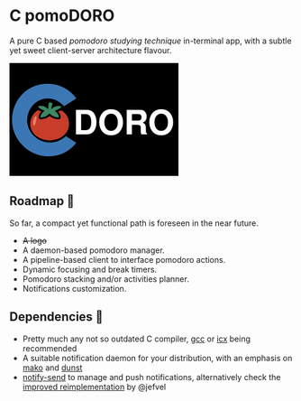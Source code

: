 # C pomoDORO

A pure C based *pomodoro studying technique* in-terminal app, with a subtle yet sweet client-server architecture flavour.

<img src="logo.png" alt="cdoro logo image" style="max-width: 300px;">

## Roadmap 
So far, a compact yet functional path is foreseen in the near future.

- ~~A logo~~
- A daemon-based pomodoro manager.
- A pipeline-based client to interface pomodoro actions.
- Dynamic focusing and break timers.
- Pomodoro stacking and/or activities planner.
- Notifications customization.

## Dependencies 󱧘

- Pretty much any not so outdated C compiler, [gcc](https://gcc.gnu.org/) or [icx](https://www.intel.com/content/www/us/en/developer/tools/oneapi/dpc-compiler-download.html) being recommended
- A suitable notification daemon for your distribution, with an emphasis on [mako](https://github.com/emersion/mako) and [dunst](https://github.com/dunst-project/dunst)
- [notify-send](https://man.archlinux.org/man/notify-send.1.en) to manage and push notifications, alternatively check the [improved reimplementation](https://github.com/jefvel/notify-send-improved) by @jefvel

